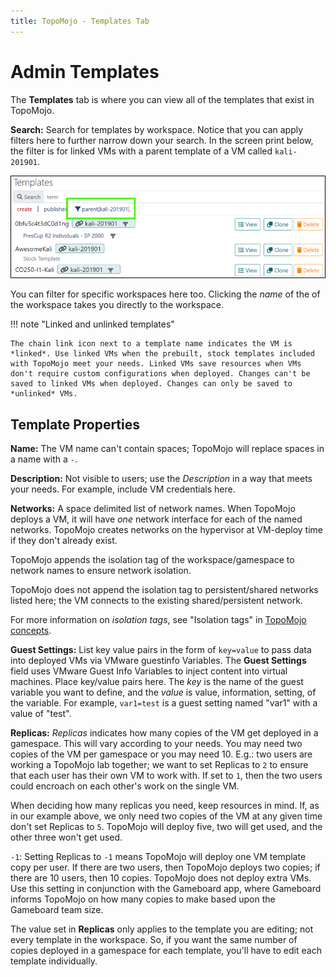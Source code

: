 ```yaml
---
title: TopoMojo - Templates Tab
---
```


# Admin Templates

The **Templates** tab is where you can view all of the templates that exist in TopoMojo.

**Search:** Search for templates by workspace. Notice that you can apply filters here to further narrow down your search. In the screen print below, the filter is for linked VMs with a parent template of a VM called `kali-201901`.

![templates filter](img/templates-filter.png)

You can filter for specific workspaces here too. Clicking the _name_ of the of the workspace takes you directly to the workspace.

!!! note "Linked and unlinked templates"

    The chain link icon next to a template name indicates the VM is *linked*. Use linked VMs when the prebuilt, stock templates included with TopoMojo meet your needs. Linked VMs save resources when VMs don't require custom configurations when deployed. Changes can't be saved to linked VMs when deployed. Changes can only be saved to *unlinked* VMs.

## Template Properties

**Name:** The VM name can't contain spaces; TopoMojo will replace spaces in a name with a `-`.

**Description:** Not visible to users; use the _Description_ in a way that meets your needs. For example, include VM credentials here.

**Networks:** A space delimited list of network names. When TopoMojo deploys a VM, it will have _one_ network interface for each of the named networks. TopoMojo creates networks on the hypervisor at VM-deploy time if they don't already exist.

TopoMojo appends the isolation tag of the workspace/gamespace to network names to ensure network isolation.

TopoMojo does not append the isolation tag to persistent/shared networks listed here; the VM connects to the existing shared/persistent network.

For more information on _isolation tags_, see "Isolation tags" in [TopoMojo concepts](about.md/#isolation-tag).

**Guest Settings:** List key value pairs in the form of `key=value` to pass data into deployed VMs via VMware guestinfo Variables. The **Guest Settings** field uses VMware Guest Info Variables to inject content into virtual machines. Place key/value pairs here. The _key_ is the name of the guest variable you want to define, and the _value_ is value, information, setting, of the variable. For example, `var1=test` is a guest setting named "var1" with a value of "test".

**Replicas:** _Replicas_ indicates how many copies of the VM get deployed in a gamespace. This will vary according to your needs. You may need two copies of the VM per gamespace or you may need 10. E.g.: two users are working a TopoMojo lab together; we want to set Replicas to `2` to ensure that each user has their own VM to work with. If set to `1`, then the two users could encroach on each other's work on the single VM.

When deciding how many replicas you need, keep resources in mind. If, as in our example above, we only need two copies of the VM at any given time don't set Replicas to `5`. TopoMojo will deploy five, two will get used, and the other three won't get used.

`-1`: Setting Replicas to `-1` means TopoMojo will deploy one VM template copy per user. If there are two users, then TopoMojo deploys two copies; if there are 10 users, then 10 copies. TopoMojo does not deploy extra VMs. Use this setting in conjunction with the Gameboard app, where Gameboard informs TopoMojo on how many copies to make based upon the Gameboard team size.

The value set in **Replicas** only applies to the template you are editing; not every template in the workspace. So, if you want the same number of copies deployed in a gamespace for each template, you'll have to edit each template individually.
